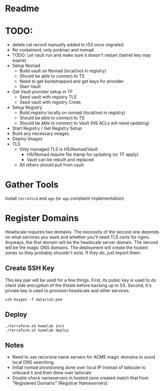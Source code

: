 # Readme

# TODO:
- delete cal record manually added to r53 once migrated
- No containerd, only podman and nomad
- TODO: Let vault run and make sure it doesn't restart (tailnet key may expire)
- Setup Nomad
	- Build vault on Nomad (local/not in registry)
	- Should be able to connect to TS
	- Need to get bootstrapped and get keys for provider
	- Start Vault
- Get Vault provider setup in TF
	- Seed vault with registry TLS
	- Seed vault with registry Creds
- Setup Registry
	- Build registry locally on nomad (local/not in registry)
	- Should be able to connect to TS
	- Should be able to connect to Vault (HS ACLs will need updating)
- Start Registry / Get Registry Setup
- Build any necessary images
- Deploy Images
- TLS
	- Only managed TLS is HS/Nomad/Vault
		- HS/Nomad require file manip for updating (or TF apply)
		- Vault can be rebuilt and replaced
	- All others should pull from vault

# Gather Tools

Install `terraform` and `age` (or `age` complaint implementation)

# Register Domains
Headscale requires two domains. The necessity of the second one depends on what services you want and whether you'll need TLS certs for nginx. Anyways, the first domain will be the headscale server domain. The second will be the magic DNS domains. The deployment will create the hosted zones so they probably shouldn't exist. If they do, just import them.

## Create SSH Key

This key pair will be used for a few things. First, its public key is used to do client side encryption of the tfstate before backing up to S3. Second, it's private key is used to provision headscale and other services.

```
ssh-keygen -f data/ssh.pem
```

## Deploy
```
./terraform.sh homelab init
./terraform.sh homelab deploy
```

## Notes
- Need to use recursive name servers for ACME magic domains to avoid local DNS searching.
- Initial nomad provisioning done over local IP instead of tailscale to onboard it and then done over tailscale
- Double check nameservers in hosted zone created match that from "Registered Domains" (Registrar Nameservers)

